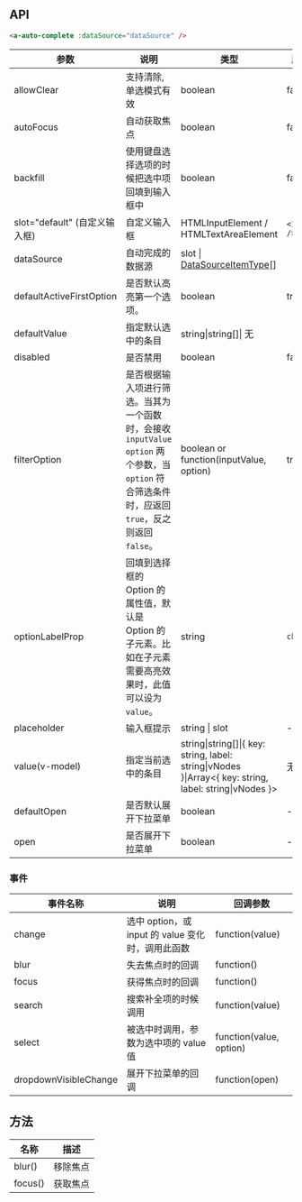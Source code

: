 ## API

````html
<a-auto-complete :dataSource="dataSource" />
````

| 参数 | 说明 | 类型 | 默认值 |
| --- | --- | --- | --- |
| allowClear | 支持清除, 单选模式有效 | boolean | false |
| autoFocus | 自动获取焦点 | boolean | false |
| backfill | 使用键盘选择选项的时候把选中项回填到输入框中 | boolean | false |
| slot="default" (自定义输入框) | 自定义输入框 | HTMLInputElement / HTMLTextAreaElement | `<Input />` |
| dataSource | 自动完成的数据源 | slot \| [DataSourceItemType](https://github.com/vueComponent/ant-design-vue/blob/724d53b907e577cf5880c1e6742d4c3f924f8f49/components/auto-complete/index.vue#L9)\[] |  |
| defaultActiveFirstOption | 是否默认高亮第一个选项。 | boolean | true |
| defaultValue | 指定默认选中的条目 | string\|string\[]\| 无 |
| disabled | 是否禁用 | boolean | false |
| filterOption | 是否根据输入项进行筛选。当其为一个函数时，会接收 `inputValue` `option` 两个参数，当 `option` 符合筛选条件时，应返回 `true`，反之则返回 `false`。 | boolean or function(inputValue, option) | true |
| optionLabelProp | 回填到选择框的 Option 的属性值，默认是 Option 的子元素。比如在子元素需要高亮效果时，此值可以设为 `value`。 | string | `children` |
| placeholder | 输入框提示 | string \| slot | - |
| value(v-model) | 指定当前选中的条目 | string\|string\[]\|{ key: string, label: string\|vNodes }\|Array&lt;{ key: string, label: string\|vNodes }> | 无 |
| defaultOpen | 是否默认展开下拉菜单 | boolean | - |
| open | 是否展开下拉菜单 | boolean | - |

### 事件
| 事件名称 | 说明 | 回调参数 |
| --- | --- | --- |
| change | 选中 option，或 input 的 value 变化时，调用此函数 | function(value) |
| blur | 失去焦点时的回调 | function() |
| focus | 获得焦点时的回调 | function() |
| search | 搜索补全项的时候调用 | function(value) |
| select | 被选中时调用，参数为选中项的 value 值 | function(value, option) |
| dropdownVisibleChange | 展开下拉菜单的回调 | function(open) |

## 方法

| 名称 | 描述 |
| --- | --- |
| blur() | 移除焦点 |
| focus() | 获取焦点 |
